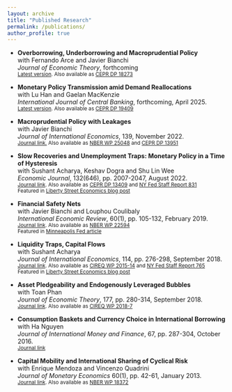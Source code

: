 ```yaml
---
layout: archive
title: "Published Research"
permalink: /publications/
author_profile: true
---
```

* **Overborrowing, Underborrowing and Macroprudential Policy**\
  with Fernando Arce and Javier Bianchi\
  *Journal of Economic Theory*, forthcoming\
  <sub>[Latest version](../files/OverUnderBorrowing.pdf). Also available as [CEPR DP 18273](https://cepr.org/publications/dp18273)</sub>

* **Monetary Policy Transmission amid Demand Reallocations**\
  with Lu Han and Gaelan MacKenzie\
  *International Journal of Central Banking*, forthcoming, April 2025.\
  <sub>[Latest version](../files/Sectoral_Inflation.pdf). Also available as [CEPR DP 19409](https://cepr.org/publications/dp19409)</sub>

* **Macroprudential Policy with Leakages**\
  with Javier Bianchi\
  *Journal of International Economics*, 139, November 2022.\
  <sub>[Journal link.](https://www.sciencedirect.com/science/article/abs/pii/S0022199622000915) Also available as [NBER WP 25048](https://www.nber.org/papers/w25048) and [CEPR DP 13951](https://cepr.org/publications/dp13951)</sub>
  
* **Slow Recoveries and Unemployment Traps: Monetary Policy in a Time of Hysteresis**\
  with Sushant Acharya, Keshav Dogra and Shu Lin Wee\
   *Economic Journal*, 132(646), pp. 2007-2047, August 2022.\
  <sub> [Journal link](https://academic.oup.com/ej/article-abstract/132/646/2007/6563876?redirectedFrom=fulltext). Also available as [CEPR DP 13409](https://cepr.org/publications/dp13409) and [NY Fed Staff Report 831](https://www.newyorkfed.org/research/staff_reports/sr831.html)</sub>\
  <sub>Featured in [Liberty Street Economics blog post](https://libertystreeteconomics.newyorkfed.org/2016/11/escaping-unemployment-traps/)</sub>
  
* **Financial Safety Nets**\
  with Javier Bianchi and Louphou Coulibaly\
   *International Economic Review*, 60(1), pp. 105-132, February 2019.\
  <sub>[Journal link](https://onlinelibrary.wiley.com/doi/abs/10.1111/iere.12346). Also available as [NBER WP 22594](https://www.nber.org/papers/w22594)</sub>\
  <sub>Featured in [Minneapolis Fed article](https://www.minneapolisfed.org/article/2017/right-sizing-a-financial-safety-net)</sub>
  
* **Liquidity Traps, Capital Flows**\
   with Sushant Acharya\
   *Journal of International Economics*, 114, pp. 276-298, September 2018.\
  <sub>[Journal link](https://www.sciencedirect.com/science/article/abs/pii/S0022199618301302). Also available as [CIREQ WP 2015-14](https://cireqmontreal.com/wp-content/uploads/cahiers/14-2015-cah.pdf) and [NY Fed Staff Report 765](https://www.newyorkfed.org/medialibrary/media/research/staff_reports/sr765.pdf?la=en)</sub>\
  <sub>Featured in [Liberty Street Economics blog post](https://libertystreeteconomics.newyorkfed.org/2016/06/revisiting-the-case-for-international-policy-coordination/)</sub>
  
* **Asset Pledgeability and Endogenously Leveraged Bubbles**\
   with Toan Phan\
  *Journal of Economic Theory*, 177, pp. 280-314, September 2018.\
  <sub>[Journal link](https://www.sciencedirect.com/science/article/abs/pii/S0022053118302813). Also available as [CIREQ WP 2018-7](https://cireqmontreal.com/wp-content/uploads/cahiers/07-2018-cah.pdf)</sub>
  
* **Consumption Baskets and Currency Choice in International Borrowing**\
  with Ha Nguyen\
  *Journal of International Money and Finance*, 67, pp. 287-304, October 2016.\
  <sub>[Journal link](https://www.sciencedirect.com/science/article/abs/pii/S0261560616300511)</sub>
  
* **Capital Mobility and International Sharing of Cyclical Risk**\
  with Enrique Mendoza and Vincenzo Quadrini\
  *Journal of Monetary Economics* 60(1), pp. 42-61, January 2013.\
  <sub>[Journal link](https://www.sciencedirect.com/science/article/abs/pii/S0304393212000955). Also available as [NBER WP 18372](https://www.nber.org/papers/w18372)</sub>


<!---
{% if author.googlescholar %}
  You can also find my articles on <u><a href="{{author.googlescholar}}">my Google Scholar profile</a>.</u>
{% endif %}

{% include base_path %}

{% for post in site.publications reversed %}
  {% include archive-single.html %}
{% endfor %}
-->
